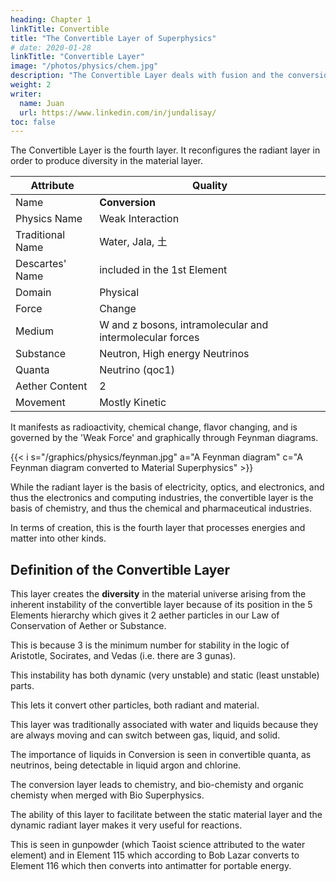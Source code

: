 ```yaml
---
heading: Chapter 1
linkTitle: Convertible
title: "The Convertible Layer of Superphysics"
# date: 2020-01-28
linkTitle: "Convertible Layer"
image: "/photos/physics/chem.jpg"
description: "The Convertible Layer deals with fusion and the conversion of particles into different material types"
weight: 2
writer:
  name: Juan
  url: https://www.linkedin.com/in/jundalisay/
toc: false
---
```




The Convertible Layer is the fourth layer. It reconfigures the radiant layer in order to produce diversity in the material layer. 


Attribute | Quality
--- | ---
Name | **Conversion**
Physics Name | Weak Interaction
Traditional Name | Water, Jala, 土
Descartes' Name | included in the 1st Element
Domain | Physical
Force | Change
Medium | W and z bosons, intramolecular and intermolecular forces
Substance | Neutron, High energy Neutrinos
Quanta | Neutrino (qoc1)
Aether Content | 2
Movement | Mostly Kinetic

<!-- Quality | Rare -->


It manifests as radioactivity, chemical change, flavor changing, and is governed by the 'Weak Force' and graphically through Feynman diagrams.

{{< i s="/graphics/physics/feynman.jpg" a="A Feynman diagram" c="A Feynman diagram converted to Material Superphysics" >}}


While the radiant layer is the basis of electricity, optics, and electronics, and thus the electronics and computing industries, the convertible layer is the basis of chemistry, and thus the chemical and pharmaceutical industries.  

In terms of creation, this is the fourth layer that processes energies and matter into other kinds.


## Definition of the Convertible Layer

This layer creates the **diversity** in the material universe arising from the inherent instability of the convertible layer because of its position in the 5 Elements hierarchy which gives it 2 aether particles in our Law of Conservation of Aether or Substance.  

This is because 3 is the minimum number for stability in the logic of Aristotle, Socirates, and Vedas (i.e. there are 3 gunas).

This instability has both dynamic (very unstable) and static (least unstable) parts. 

This lets it convert other particles, both radiant and material.

This layer was traditionally associated with water and liquids because they are always moving and can switch between gas, liquid, and solid. 

The importance of liquids in Conversion is seen in convertible quanta, as neutrinos, being detectable in liquid argon and chlorine. 

The conversion layer leads to chemistry, and bio-chemisty and organic chemisty when merged with Bio Superphysics.

The ability of this layer to facilitate between the static material layer and the dynamic radiant layer makes it very useful for reactions.

This is seen in gunpowder (which Taoist science attributed to the water element) and in Element 115 which according to Bob Lazar converts to Element 116 which then converts into antimatter for portable energy.  

<!-- This layer is also the least known by Physics because, like spacetime, it is dynamic and hard to detect.  -->
